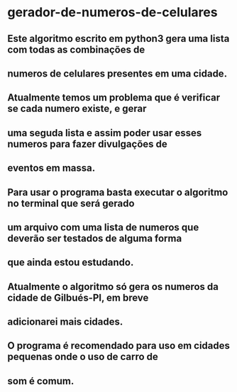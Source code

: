 # gerador-de-numeros-de-celulares
## Este algoritmo escrito em python3 gera uma lista com todas as combinações de
## numeros de celulares presentes em uma cidade.
## Atualmente temos um problema que é verificar se cada numero existe, e gerar
## uma seguda lista e assim poder usar esses numeros para fazer divulgações de
## eventos em massa.
##
## Para usar o programa basta executar o algoritmo no terminal que será gerado
## um arquivo com uma lista de numeros que deverão ser testados de alguma forma
## que ainda estou estudando.
##
## Atualmente o algoritmo só gera os numeros da cidade de Gilbués-PI, em breve
## adicionarei mais cidades.
##
## O programa é recomendado para uso em cidades  pequenas onde o uso de carro de
## som é comum.
